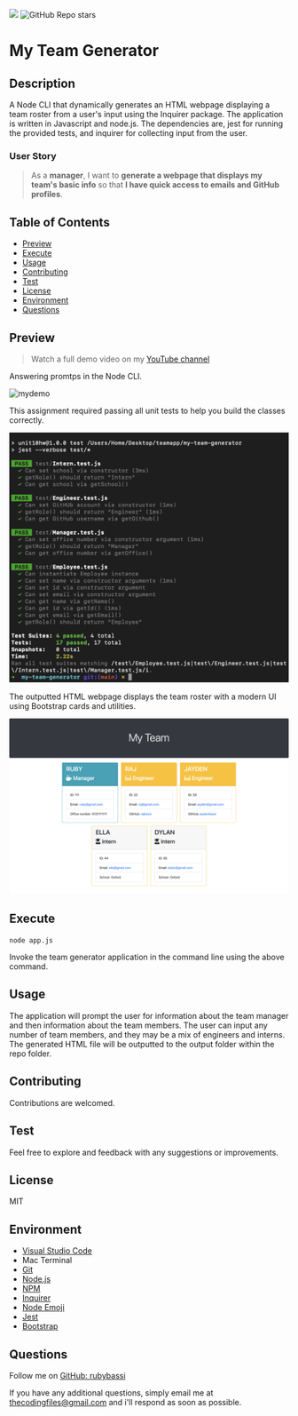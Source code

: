 
![](https://img.shields.io/badge/license-MIT-Green) ![GitHub Repo stars](https://img.shields.io/github/stars/rubybassi?style=social)

# My Team Generator

## Description
A Node CLI that dynamically generates an HTML webpage displaying a team roster from a user's input using the Inquirer package. The application is written in Javascript and node.js. The dependencies are, jest for running the provided tests, and inquirer for collecting input from the user.

### User Story

> As a **manager**, I want to **generate a webpage that displays my team's basic info** so that **I have quick access to emails and GitHub profiles**.


## Table of Contents
- [Preview](#Preview)
- [Execute](#Execute)
- [Usage](#Usage)
- [Contributing](#Contributing)
- [Test](#Test)
- [License](#License)
- [Environment](#Environment)
- [Questions](#Questions)

## Preview

> Watch a full demo video on my [YouTube channel](https://youtu.be/nbFUqCOI3fQ)

Answering promtps in the Node CLI. 

![mydemo](https://user-images.githubusercontent.com/25780327/100553103-ae38e180-3283-11eb-883a-79c600d20675.gif)

This assignment required passing all unit tests to help you build the classes correctly.

![Test Pass Using Jest](./assets/test.png)

The outputted HTML webpage displays the team roster with a modern UI using Bootstrap cards and utilities.

![Sample](./assets/webpage.png)

## Execute
```node app.js```

Invoke the team generator application in the command line using the above command.

## Usage
The application will prompt the user for information about the team manager and then information about the team members. The user can input any number of team members, and they may be a mix of engineers and interns. The generated HTML file will be outputted to the output folder within the repo folder.

## Contributing
Contributions are welcomed.

## Test
Feel free to explore and feedback with any suggestions or improvements.

## License
MIT

## Environment
* [Visual Studio Code](https://code.visualstudio.com/)
* Mac Terminal
* [Git](https://git-scm.com/book/en/v2/Getting-Started-Installing-Git)
* [Node.js](https://nodejs.org/en/)
* [NPM](https://www.npmjs.com/)
* [Inquirer](https://www.npmjs.com/package/inquirer)
* [Node Emoji](https://www.npmjs.com/package/node-emoji)
* [Jest](https://jestjs.io/)
* [Bootstrap](https://getbootstrap.com/)

## Questions
Follow me on [GitHub: rubybassi](https://github.com/rubybassi)

If you have any additional questions, simply email me at <thecodingfiles@gmail.com> and i'll respond as soon as possible.
